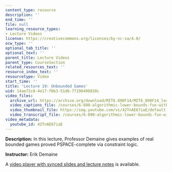 ```yaml
---
content_type: resource
description: ''
end_time: ''
file: null
learning_resource_types:
- Lecture Videos
license: https://creativecommons.org/licenses/by-nc-sa/4.0/
ocw_type: ''
optional_tab_title: ''
optional_text: ''
parent_title: Lecture Videos
parent_type: CourseSection
related_resources_text: ''
resource_index_text: ''
resourcetype: Video
start_time: ''
title: 'Lecture 19: Unbounded Games'
uid: 14ae72c8-4e17-f6b3-51d6-77196496838c
video_files:
  archive_url: https://archive.org/download/MIT6.890F14/MIT6_890F14_lec19_300k.mp4
  video_captions_file: /courses/6-890-algorithmic-lower-bounds-fun-with-hardness-proofs-fall-2014/39c7a5aea055594fb38c4e2c5789add8_42TnAE67iaE.vtt
  video_thumbnail_file: https://img.youtube.com/vi/42TnAE67iaE/default.jpg
  video_transcript_file: /courses/6-890-algorithmic-lower-bounds-fun-with-hardness-proofs-fall-2014/fbab6fad5325cccca57a3e0ed8a92351_42TnAE67iaE.pdf
video_metadata:
  youtube_id: 42TnAE67iaE
---
```


**Description:** In this lecture, Professor Demaine gives examples of real bounded games proved PSPACE-complete via constraint logic.

**Instructor:** Erik Demaine

A [video player with synced slides and lecture notes](http://courses.csail.mit.edu/6.890/fall14/lectures/L19.html) is available.

